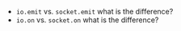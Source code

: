 - `io.emit` vs. `socket.emit` what is the difference?
- `io.on` vs. `socket.on` what is the difference?
